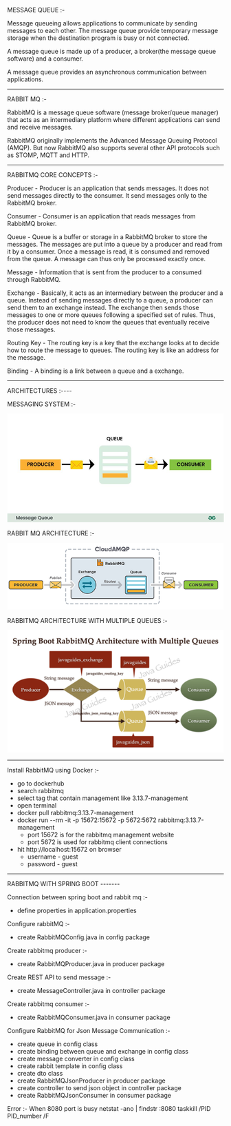 MESSAGE QUEUE :-

Message queueing allows applications to communicate by sending messages to each other. The message queue provide temporary message storage when the destination program is busy or not connected.

A message queue is made up of a producer, a broker(the message queue software) and a consumer.

A message queue provides an asynchronous communication between applications.

---

RABBIT MQ :-

RabbitMQ is a message queue software (message broker/queue manager) that acts as an intermediary platform where different applications can send and receive messages.

RabbitMQ originally implements the Advanced Message Queuing Protocol (AMQP). But now RabbitMQ also supports several other API protocols such as STOMP, MQTT and ΗΤΤΡ.

---

RABBITMQ CORE CONCEPTS :-

Producer - Producer is an application that sends messages. It does not send messages directly to the consumer. It send messages only to the RabbitMQ broker.

Consumer - Consumer is an application that reads messages from RabbitMQ broker.

Queue - Queue is a buffer or storage in a RabbitMQ broker to store the messages.
The messages are put into a queue by a producer and read from it by a consumer. Once a message is read, it is consumed and removed from the queue. A message can thus only be processed exactly once.

Message - Information that is sent from the producer to a consumed through RabbitMQ.

Exchange - Basically, it acts as an intermediary between the producer and a queue. Instead of sending messages directly to a queue, a producer can send them to an exchange instead. The exchange then sends those messages to one or more queues following a specified set of rules. Thus, the producer does not need to know the queues that eventually receive those messages.

Routing Key - The routing key is a key that the exchange looks at to decide how to route the message to queues. The routing key is like an address for the message.

Binding - A binding is a link between a queue and a exchange.

---

ARCHITECTURES :----

MESSAGING SYSTEM :-

![alt text](message_system.png)

RABBIT MQ ARCHITECTURE :-

![alt text](simple_rabbitMQ_architecture.png)

RABBITMQ ARCHITECTURE WITH MULTIPLE QUEUES :-

![alt text](rabbitmq_acrchitecture_with_multiple_queues.png)

---

Install RabbitMQ using Docker :-

- go to dockerhub
- search rabbitmq
- select tag that contain management like 3.13.7-management
- open terminal
- docker pull rabbitmq:3.13.7-management
- docker run --rm -it -p 15672:15672 -p 5672:5672 rabbitmq:3.13.7-management
  - port 15672 is for the rabbitmq management website
  - port 5672 is used for rabbitmq client connections
- hit http://localhost:15672 on browser
  - username - guest
  - password - guest

---

RABBITMQ WITH SPRING BOOT -------

Connection between spring boot and rabbit mq :-

- define properties in application.properties

Configure rabbitMQ :-

- create RabbitMQConfig.java in config package

Create rabbitmq producer :-

- create RabbitMQProducer.java in producer package

Create REST API to send message :-

- create MessageController.java in controller package

Create rabbitmq consumer :-

- create RabbitMQConsumer.java in consumer package

Configure RabbitMQ for Json Message Communication :-

- create queue in config class
- create binding between queue and exchange in config class
- create message converter in config class
- create rabbit template in config class
- create dto class
- create RabbitMQJsonProducer in producer package
- create controller to send json object in controller package
- create RabbitMQJsonConsumer in consumer package

Error :-
When 8080 port is busy
netstat -ano | findstr :8080
taskkill /PID PID_number /F
